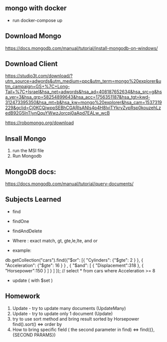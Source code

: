 ## mongo with docker
- run docker-compose up


## Download Mongo

https://docs.mongodb.com/manual/tutorial/install-mongodb-on-windows/



## Download Client

https://studio3t.com/download/?utm_source=adwords&utm_medium=ppc&utm_term=mongo%20explorer&utm_campaign=GS+%7C+Long-Tail+%7C+Israel&hsa_net=adwords&hsa_ad=408187652634&hsa_src=g&hsa_ver=3&hsa_grp=58254899643&hsa_acc=1756351187&hsa_tgt=kwd-312473395350&hsa_mt=b&hsa_kw=mongo%20explorer&hsa_cam=1537319229&gclid=Cj0KCQjwppSEBhCGARIsANIs4p4H8lviTYkrvZvpRsp0kouzehLzedB92G5lnTlynQquYWwzJorcpj0aApd7EALw_wcB

https://robomongo.org/download


## Insall Mongo
1. run the MSI file
2. Run Mongodb 



## MongoDB docs:
https://docs.mongodb.com/manual/tutorial/query-documents/



## Subjects Learned
- find
- findOne
- findAndDelete
- Where : exact match, gt, gte,le,lte, and or

- example:

db.getCollection("cars").find({"$or": [{ "Cylinders": {"$gte": 2  } }, 
     { "Acceleration": {"$gte": 16  } } , { "$and": [  { "Displacement":318 },
         { "Horsepower":150 }  ] } ]  }); // select * from cars where Acceleration >= 8 



- update ( with $set )


## Homework

1. Update - try to update many documents (UpdateMany)
2. Update - try to update only 1 document (Update)
3. try to use sort method and bring result sorted by Horsepower find().sort() <=> order by
4. How to bring specific field ( the second parameter in find) <=> find({},{SECOND PARAMS})